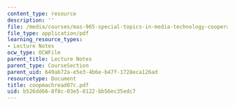 ```yaml
---
content_type: resource
description: ''
file: /media/courses/mas-965-special-topics-in-media-technology-cooperative-machines-fall-2003/b526dd668f8c03e58122bb56ec35edc7_coopmachread07c.pdf
file_type: application/pdf
learning_resource_types:
- Lecture Notes
ocw_type: OCWFile
parent_title: Lecture Notes
parent_type: CourseSection
parent_uid: 649ab72a-e5e3-4b6e-b47f-1728eca126ad
resourcetype: Document
title: coopmachread07c.pdf
uid: b526dd66-8f8c-03e5-8122-bb56ec35edc7
---
```

